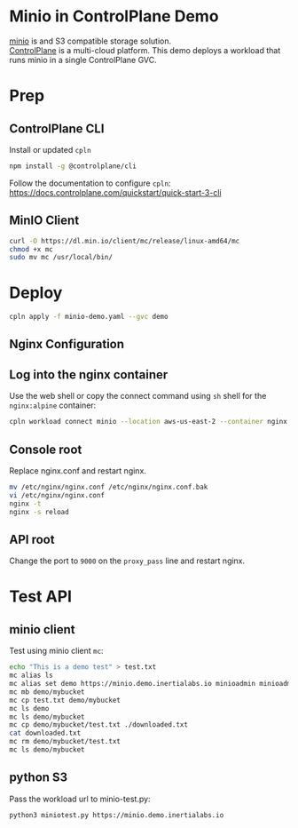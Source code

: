 # Minio in ControlPlane Demo
[minio](https://min.io/) is and S3 compatible storage solution.  
[ControlPlane](https://controlplane.com) is a multi-cloud platform.
This demo deploys a workload that runs minio in a single ControlPlane GVC.

# Prep
## ControlPlane CLI
Install or updated `cpln`
```sh
npm install -g @controlplane/cli
```
Follow the documentation to configure `cpln`: https://docs.controlplane.com/quickstart/quick-start-3-cli
## MinIO Client
```sh
curl -O https://dl.min.io/client/mc/release/linux-amd64/mc
chmod +x mc
sudo mv mc /usr/local/bin/
```
# Deploy
```sh
cpln apply -f minio-demo.yaml --gvc demo
```
## Nginx Configuration
## Log into the nginx container
Use the web shell or copy the connect command using `sh` shell for the `nginx:alpine` container:
```sh
cpln workload connect minio --location aws-us-east-2 --container nginx --shell sh --org inertia-labs-inc-46f665 --gvc demo
```
## Console root
Replace nginx.conf and restart nginx.
```sh
mv /etc/nginx/nginx.conf /etc/nginx/nginx.conf.bak
vi /etc/nginx/nginx.conf
nginx -t
nginx -s reload
```
## API root
Change the port to `9000` on the `proxy_pass` line and restart nginx.

# Test API
## minio client
Test using minio client `mc`:
```sh
echo "This is a demo test" > test.txt
mc alias ls
mc alias set demo https://minio.demo.inertialabs.io minioadmin minioadmin
mc mb demo/mybucket
mc cp test.txt demo/mybucket
mc ls demo
mc ls demo/mybucket
mc cp demo/mybucket/test.txt ./downloaded.txt
cat downloaded.txt
mc rm demo/mybucket/test.txt
mc ls demo/mybucket
```
## python S3
Pass the workload url to minio-test.py:
```
python3 miniotest.py https://minio.demo.inertialabs.io
```
